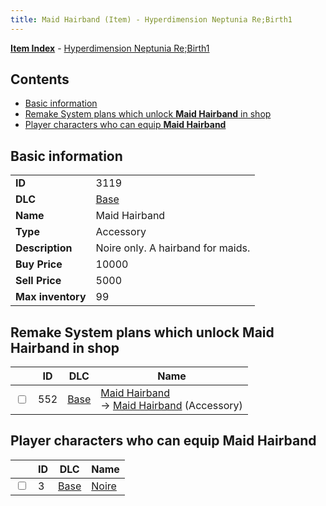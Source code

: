 ```yaml
---
title: Maid Hairband (Item) - Hyperdimension Neptunia Re;Birth1
---
```


[**Item Index**](/neptunia/rb1/item/index.html) - [Hyperdimension Neptunia Re;Birth1](/neptunia/rb1)

## Contents

- [Basic information](#basic-information)
- [Remake System plans which unlock **Maid Hairband** in shop](#remake-system-plans-which-unlock-maid-hairband-in-shop)
- [Player characters who can equip **Maid Hairband**](#player-characters-who-can-equip-maid-hairband)

## Basic information

|   |   |
| -- | -- |
| **ID** | 3119 |
| **DLC** | [Base](/neptunia/rb1/dlc/1-base.html) |
| **Name** | Maid Hairband |
| **Type** | Accessory |
| **Description** | Noire only. A hairband for maids. |
| **Buy Price** | 10000 |
| **Sell Price** | 5000 |
| **Max inventory** | 99 |


## Remake System plans which unlock **Maid Hairband** in shop

|    | ID | DLC | Name |
| -- | -- | --- | ---- |
| <input type="checkbox" id="rb1-remake-1-552" class="trackbox" /> | 552 | [Base](/neptunia/rb1/dlc/1-base.html) | [Maid Hairband](/neptunia/rb1/remake/1-552-maid-hairband.html)<br /> → [Maid Hairband](/neptunia/rb1/item/1-3119-maid-hairband.html) (Accessory) |


## Player characters who can equip **Maid Hairband**

|    | ID | DLC | Name |
| -- | -- | --- | ---- |
| <input type="checkbox" id="rb1-player-1-3" class="trackbox" /> | 3 | [Base](/neptunia/rb1/dlc/1-base.html) | [Noire](/neptunia/rb1/player/1-3-noire.html) |

